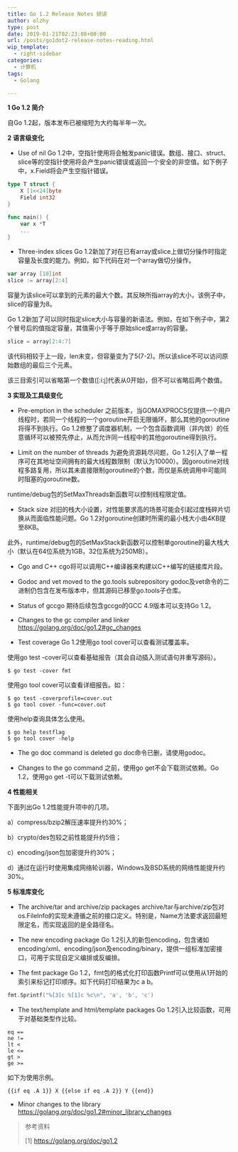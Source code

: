```yaml
---
title: Go 1.2 Release Notes 研读
author: olzhy
type: post
date: 2019-01-21T02:23:08+00:00
url: /posts/go1dot2-release-notes-reading.html
wip_template:
  - right-sidebar
categories:
  - 计算机
tags:
  - Golang

---
```

**1 Go 1.2 简介**
  
自Go 1.2起，版本发布已被缩短为大约每半年一次。

**2 语言级变化**

  * Use of nil
Go 1.2中，空指针使用将会触发panic错误。数组、接口、struct、slice等的空指针使用将会产生panic错误或返回一个安全的非空值。如下例子中，x.Field将会产生空指针错误。

```go
type T struct {
    X [1<<24]byte
    Field int32
}

func main() {
    var x *T
    ...
}
```

  * Three-index slices
Go 1.2新加了对在已有array或slice上做切分操作时指定容量及长度的能力。例如，如下代码在对一个array做切分操作。

```go
var array [10]int
slice := array[2:4]
```

容量为该slice可以拿到的元素的最大个数。其反映所指array的大小，该例子中，slice的容量为8。
  
Go 1.2新加了可以同时指定slice大小与容量的新语法。例如，在如下例子中，第2个冒号后的值指定容量，其值需小于等于原始slice或array的容量。

```go
slice = array[2:4:7]
```

该代码相较于上一段，len未变，但容量变为了5(7-2)。所以该slice不可以访问原始数组的最后三个元素。
  
该三目索引可以省略第一个数值([:i:j]代表从0开始)，但不可以省略后两个数值。

**3 实现及工具级变化**

  * Pre-emption in the scheduler
之前版本，当GOMAXPROCS仅提供一个用户线程时，若同一个线程的一个goroutine开启无限循环，那么其他的goroutine将得不到执行。Go 1.2修整了调度器机制，一个包含函数调用（非内敛）的任意循环可以被预先停止，从而允许同一线程中的其他goroutine得到执行。

  * Limit on the number of threads
为避免资源耗尽问题，Go 1.2引入了单一程序可在其地址空间拥有的最大线程数限制（默认为10000）。因goroutine对线程多路复用，所以其未直接限制goroutine的个数，而仅是系统调用中可能同时阻塞的goroutine数。
  
runtime/debug包的SetMaxThreads新函数可以控制线程限定值。

  * Stack size
对旧的栈大小设置，对性能要求高的场景可能会引起过度栈碎片切换从而面临性能问题。Go 1.2对goroutine创建时所需的最小栈大小由4KB提至8KB。
  
此外，runtime/debug包的SetMaxStack新函数可以控制单goroutine的最大栈大小（默认在64位系统为1GB，32位系统为250MB）。

  * Cgo and C++
cgo将可以调用C++编译器来构建以C++编写的链接库片段。

  * Godoc and vet moved to the go.tools subrepository
godoc及vet命令的二进制仍包含在发布版本中，但其源码已移至go.tools子仓库。

  * Status of gccgo
期待后续包含gccgo的GCC 4.9版本可以支持Go 1.2。

  * Changes to the gc compiler and linker
<a href="https://golang.org/doc/go1.2#gc_changes" target="blank">https://golang.org/doc/go1.2#gc_changes</a>

  * Test coverage
Go 1.2使用go tool cover可以查看测试覆盖率。
  
使用go test -cover可以查看基础报告（其会自动插入测试语句并重写源码）。

```
$ go test -cover fmt
```

使用go tool cover可以查看详细报告。如：

```
$ go test -coverprofile=cover.out
$ go tool cover -func=cover.out
```

使用help查询具体怎么使用。

```
$ go help testflag
$ go tool cover -help
```

  * The go doc command is deleted
go doc命令已删，请使用godoc。

  * Changes to the go command
之前，使用go get不会下载测试依赖。Go 1.2，使用go get -t可以下载测试依赖。

**4 性能相关**
  
下面列出Go 1.2性能提升项中的几项。
  
a）compress/bzip2解压速率提升约30%；
  
b）crypto/des包较之前性能提升约5倍；
  
c）encoding/json包加密提升约30%；
  
d）通过在运行时使用集成网络轮训器，Windows及BSD系统的网络性能提升约30%。

**5 标准库变化** 

  * The archive/tar and archive/zip packages
archive/tar与archive/zip包对os.FileInfo的实现未遵循之前的接口定义。特别是，Name方法要求返回最短限定名，而实现返回的是全路径名。

  * The new encoding package
Go 1.2引入的新包encoding，包含诸如encoding/xml、encoding/json及encoding/binary，提供一组标准加密接口，可用于实现自定义编排或反编排。

  * The fmt package
Go 1.2，fmt包的格式化打印函数Printf可以使用从1开始的索引来标记打印顺序。如下代码打印结果为c a b。

```go
fmt.Sprintf("%[3]c %[1]c %c\n", 'a', 'b', 'c')
```

  * The text/template and html/template packages
Go 1.2引入比较函数，可用于对基础类型作比较。

```
eq ==
ne !=
lt <
le <=
gt >
ge >=
```

如下为使用示例。

```
{{if eq .A 1}} X {{else if eq .A 2}} Y {{end}}
```

  * Minor changes to the library
<a href="https://golang.org/doc/go1.2#minor_library_changes"  target="blank">https://golang.org/doc/go1.2#minor_library_changes</a>

> 参考资料
>
> [1]&nbsp;<a href="https://golang.org/doc/go1.2" target="blank">https://golang.org/doc/go1.2</a>
